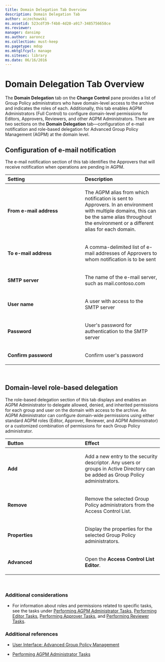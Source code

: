 ```yaml
---
title: Domain Delegation Tab Overview
description: Domain Delegation Tab
author: aczechowski
ms.assetid: 523cdf39-f4b8-4d20-a917-3485756658ce
ms.reviewer: 
manager: dansimp
ms.author: aaroncz
ms.collection: must-keep
ms.pagetype: mdop
ms.mktglfcycl: manage
ms.sitesec: library
ms.date: 06/16/2016
---
```



# Domain Delegation Tab Overview


The **Domain Delegation** tab on the **Change Control** pane provides a list of Group Policy administrators who have domain-level access to the archive and indicates the roles of each. Additionally, this tab enables AGPM Administrators (Full Control) to configure domain-level permissions for Editors, Approvers, Reviewers, and other AGPM Administrators. There are two sections on the **Domain Delegation** tab—configuration of e-mail notification and role-based delegation for Advanced Group Policy Management (AGPM) at the domain level.

## Configuration of e-mail notification


The e-mail notification section of this tab identifies the Approvers that will receive notification when operations are pending in AGPM.

<table>
<colgroup>
<col width="50%" />
<col width="50%" />
</colgroup>
<thead>
<tr class="header">
<th align="left">Setting</th>
<th align="left">Description</th>
</tr>
</thead>
<tbody>
<tr class="odd">
<td align="left"><p><strong>From e-mail address</strong></p></td>
<td align="left"><p>The AGPM alias from which notification is sent to Approvers. In an environment with multiple domains, this can be the same alias throughout the environment or a different alias for each domain.</p></td>
</tr>
<tr class="even">
<td align="left"><p><strong>To e-mail address</strong></p></td>
<td align="left"><p>A comma-delimited list of e-mail addresses of Approvers to whom notification is to be sent</p></td>
</tr>
<tr class="odd">
<td align="left"><p><strong>SMTP server</strong></p></td>
<td align="left"><p>The name of the e-mail server, such as mail.contoso.com</p></td>
</tr>
<tr class="even">
<td align="left"><p><strong>User name</strong></p></td>
<td align="left"><p>A user with access to the SMTP server</p></td>
</tr>
<tr class="odd">
<td align="left"><p><strong>Password</strong></p></td>
<td align="left"><p>User's password for authentication to the SMTP server</p></td>
</tr>
<tr class="even">
<td align="left"><p><strong>Confirm password</strong></p></td>
<td align="left"><p>Confirm user's password</p></td>
</tr>
</tbody>
</table>

 

## Domain-level role-based delegation


The role-based delegation section of this tab displays and enables an AGPM Administrator to delegate allowed, denied, and inherited permissions for each group and user on the domain with access to the archive. An AGPM Administrator can configure domain-wide permissions using either standard AGPM roles (Editor, Approver, Reviewer, and AGPM Administrator) or a customized combination of permissions for each Group Policy administrator.

<table>
<colgroup>
<col width="50%" />
<col width="50%" />
</colgroup>
<thead>
<tr class="header">
<th align="left">Button</th>
<th align="left">Effect</th>
</tr>
</thead>
<tbody>
<tr class="odd">
<td align="left"><p><strong>Add</strong></p></td>
<td align="left"><p>Add a new entry to the security descriptor. Any users or groups in Active Directory can be added as Group Policy administrators.</p></td>
</tr>
<tr class="even">
<td align="left"><p><strong>Remove</strong></p></td>
<td align="left"><p>Remove the selected Group Policy administrators from the Access Control List.</p></td>
</tr>
<tr class="odd">
<td align="left"><p><strong>Properties</strong></p></td>
<td align="left"><p>Display the properties for the selected Group Policy administrators.</p></td>
</tr>
<tr class="even">
<td align="left"><p><strong>Advanced</strong></p></td>
<td align="left"><p>Open the <strong>Access Control List Editor</strong>.</p></td>
</tr>
</tbody>
</table>

 

### Additional considerations

-   For information about roles and permissions related to specific tasks, see the tasks under [Performing AGPM Administrator Tasks](performing-agpm-administrator-tasks-agpm30ops.md), [Performing Editor Tasks](performing-editor-tasks-agpm30ops.md), [Performing Approver Tasks](performing-approver-tasks-agpm30ops.md), and [Performing Reviewer Tasks](performing-reviewer-tasks-agpm30ops.md).

### Additional references

-   [User Interface: Advanced Group Policy Management](user-interface-advanced-group-policy-management-agpm30ops.md)

-   [Performing AGPM Administrator Tasks](performing-agpm-administrator-tasks-agpm30ops.md)

 

 





